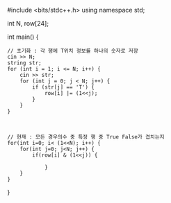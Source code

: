 #include <bits/stdc++.h>
using namespace std;

int N, row[24];


int main() {

	// 초기화 : 각 행에 T위치 정보를 하나의 숫자로 저장
	cin >> N;
	string str;
	for (int i = 1; i <= N; i++) {
		cin >> str;
		for (int j = 0; j < N; j++) {
			if (str[j] == 'T') {
				row[i] |= (1<<j);
			}
		}
	}

	

	// 현재 : 모든 경우의수 중 특정 행 중 True False가 겹치는지
	for(int i=0; i< (1<<N); i++) {
 		for(int j=0; j<N; j++) {
   			if(row[i] & (1<<j)) {
      				
      			}
   		}
 	}
 
	

}     
 
 
 
